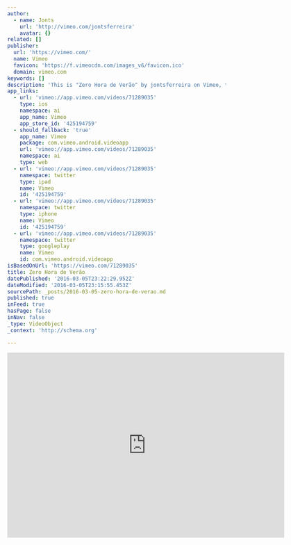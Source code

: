 ```yaml
---
author:
  - name: Jonts
    url: 'http://vimeo.com/jontsferreira'
    avatar: {}
related: []
publisher:
  url: 'https://vimeo.com/'
  name: Vimeo
  favicon: 'https://f.vimeocdn.com/images_v6/favicon.ico'
  domain: vimeo.com
keywords: []
description: 'This is "Zero Hora de Verão" by jontsferreira on Vimeo, the home for high quality videos and the people who love them.'
app_links:
  - url: 'vimeo://app.vimeo.com/videos/71289035'
    type: ios
    namespace: ai
    app_name: Vimeo
    app_store_id: '425194759'
  - should_fallback: 'true'
    app_name: Vimeo
    package: com.vimeo.android.videoapp
    url: 'vimeo://app.vimeo.com/videos/71289035'
    namespace: ai
    type: web
  - url: 'vimeo://app.vimeo.com/videos/71289035'
    namespace: twitter
    type: ipad
    name: Vimeo
    id: '425194759'
  - url: 'vimeo://app.vimeo.com/videos/71289035'
    namespace: twitter
    type: iphone
    name: Vimeo
    id: '425194759'
  - url: 'vimeo://app.vimeo.com/videos/71289035'
    namespace: twitter
    type: googleplay
    name: Vimeo
    id: com.vimeo.android.videoapp
isBasedOnUrl: 'https://vimeo.com/71289035'
title: Zero Hora de Verão
datePublished: '2016-03-05T23:22:29.952Z'
dateModified: '2016-03-05T23:15:55.453Z'
sourcePath: _posts/2016-03-05-zero-hora-de-verao.md
published: true
inFeed: true
hasPage: false
inNav: false
_type: VideoObject
_context: 'http://schema.org'

---
```

<iframe src="https://cdn.embedly.com/widgets/media.html?src=https%3A%2F%2Fplayer.vimeo.com%2Fvideo%2F71289035&amp;url=https%3A%2F%2Fvimeo.com%2F71289035&amp;image=http%3A%2F%2Fi.vimeocdn.com%2Fvideo%2F452807725_295x166.jpg&amp;key=b7d04c9b404c499eba89ee7072e1c4f7&amp;type=text%2Fhtml&amp;schema=vimeo" width="638" height="426" scrolling="no" frameborder="0" allowfullscreen="allowfullscreen" style=""></iframe>